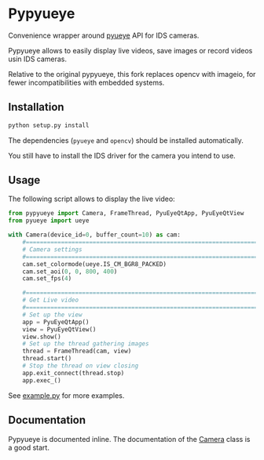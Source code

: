 # Pypyueye

Convenience wrapper around [pyueye](https://pypi.python.org/pypi/pyueye) API for IDS cameras.

Pypyueye allows to easily display live videos, save images or record videos usin IDS cameras.

Relative to the original pypyueye, this fork replaces opencv with imageio, for fewer incompatibilities with embedded systems. 

## Installation

```Python
python setup.py install
```

The dependencies (`pyueye` and `opencv`) should be installed automatically.

You still have to install the IDS driver for the camera you intend to use.

## Usage

The following script allows to display the live video:
```Python
from pypyueye import Camera, FrameThread, PyuEyeQtApp, PyuEyeQtView
from pyueye import ueye

with Camera(device_id=0, buffer_count=10) as cam:
    #======================================================================
    # Camera settings
    #======================================================================
    cam.set_colormode(ueye.IS_CM_BGR8_PACKED)
    cam.set_aoi(0, 0, 800, 400)
    cam.set_fps(4)

    #======================================================================
    # Get Live video
    #======================================================================
    # Set up the view
    app = PyuEyeQtApp()
    view = PyuEyeQtView()
    view.show()
    # Set up the thread gathering images
    thread = FrameThread(cam, view)
    thread.start()
    # Stop the thread on view closing
    app.exit_connect(thread.stop)
    app.exec_()
```

See [example.py](https://github.com/galaunay/pypyueye/blob/master/example.py) for more examples.

## Documentation

Pypyueye is documented inline.
The documentation of the [Camera](https://github.com/galaunay/pypyueye/blob/master/pypyueye/camera.py#L35) class is a good start.
